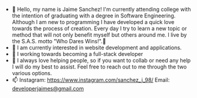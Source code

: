 - 👋 Hello, my name is Jaime Sanchez! I'm currently attending college with the intention of graduating with a degree in Software Engineering. Although I am new to programming I have developed a quick love towards the process of creation. Every day I try to learn a new topic or method that will not only benefit myself but others around me. I live by the S.A.S. motto "Who Dares Wins!".🦾
- 👀 I am currently interested in website development and applications.
- 🌱 I working towards becoming a full-stack developer
- 👥 I always love helping people, so if you want to collab or need any help I will do my best to assist. Feel free to reach out to me through the two various options.
- 📫 Instagram: https://www.instagram.com/sanchez_j_98/ Email: developerjaimes@gmail.com

<!---
Jaime-Sanz/Jaime-Sanz is a ✨ special ✨ repository because its `README.md` (this file) appears on your GitHub profile.
You can click the Preview link to take a look at your changes.
--->
